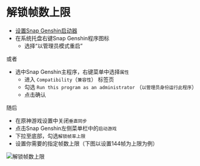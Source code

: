 # 解锁帧数上限

- [设置Snap Genshin启动器](./game-launcher.md)
- 在系统托盘右键Snap Genshin程序图标
    - 选择“以管理员模式重启”

或者
- 选中Snap Genshin主程序，右键菜单中选择`属性`
    - 进入 `Compatibility`（`兼容性`） 标签页
    - 勾选 `Run this program as an administrator` （`以管理员身份运行此程序`）
    - 点击确认

随后

- 在原神游戏设置中关闭`垂直同步`
- 点击Snap Genshin左侧菜单栏中的`启动游戏`
- 下拉至底部，勾选`解锁帧率上限`
- 设置你需要的指定帧数上限（下图以设置144帧为上限为例）

![解锁帧数上限](https://img.snapgenshin.com/imgs/2022/03/7e3881bfa0f95341.png)
